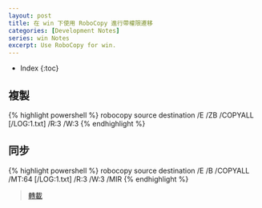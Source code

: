```yaml
---
layout: post
title: 在 win 下使用 RoboCopy 進行帶權限遷移
categories: [Development Notes]
series: win Notes
excerpt: Use RoboCopy for win.
---
```

* Index
{:toc}

## 複製

{% highlight powershell %}
robocopy source destination /E /ZB /COPYALL [/LOG:1.txt] /R:3 /W:3
{% endhighlight %}

## 同步

{% highlight powershell %}
robocopy source destination /E /B /COPYALL /MT:64 [/LOG:1.txt] /R:3 /W:3 /MIR
{% endhighlight %}

> [轉載][source]

[source]: https://blog.csdn.net/Z3max/article/details/78153017